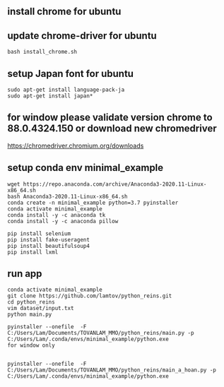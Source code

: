 ## install chrome for ubuntu
## update chrome-driver for ubuntu
```
bash install_chrome.sh
```
## setup Japan font for ubuntu
```
sudo apt-get install language-pack-ja
sudo apt-get install japan*
```

## for window please validate version chrome to 88.0.4324.150 or download new chromedriver
https://chromedriver.chromium.org/downloads

## setup conda env minimal_example
```
wget https://repo.anaconda.com/archive/Anaconda3-2020.11-Linux-x86_64.sh
bash Anaconda3-2020.11-Linux-x86_64.sh
conda create -n minimal_example python=3.7 pyinstaller
conda activate minimal_example
conda install -y -c anaconda tk
conda install -y -c anaconda pillow

pip install selenium
pip install fake-useragent
pip install beautifulsoup4
pip install lxml
```
## run app
```
conda activate minimal_example
git clone https://github.com/lamtov/python_reins.git
cd python_reins
vim dataset/input.txt 
python main.py
```

```
pyinstaller --onefile  -F C:/Users/Lam/Documents/TOVANLAM_MMO/python_reins/main.py -p C:/Users/Lam/.conda/envs/minimal_example/python.exe
for window only
```

```angular2

pyinstaller --onefile  -F C:/Users/Lam/Documents/TOVANLAM_MMO/python_reins/main_a_hoan.py -p C:/Users/Lam/.conda/envs/minimal_example/python.exe

```